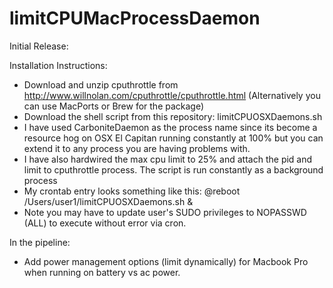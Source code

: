 # limitCPUMacProcessDaemon
Initial Release: 

Installation Instructions:

- Download and unzip cputhrottle from http://www.willnolan.com/cputhrottle/cputhrottle.html (Alternatively you can use MacPorts or Brew for the package)
- Download the shell script from this repository:  limitCPUOSXDaemons.sh 
- I have used CarboniteDaemon as the process name since its become a resource hog on OSX El Capitan running constantly at 100% but you can extend it to any process you are having problems with. 
- I have also hardwired the max cpu limit to 25% and attach the pid and limit to cputhrottle process. The script is run constantly as a background process 
- My crontab entry looks something like this: @reboot /Users/user1/limitCPUOSXDaemons.sh &
- Note you may have to update user's SUDO privileges to NOPASSWD (ALL) to execute without error via cron. 

In the pipeline:
- Add power management options (limit dynamically) for Macbook Pro when running on battery vs ac power. 
